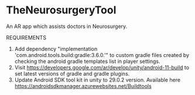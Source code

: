 # TheNeurosurgeryTool
An AR app which assists doctors in Neurosurgery.

REQUIREMENTS  
1. Add dependency "implementation 'com.android.tools.build:gradle:3.6.0.'" to custom gradle files created by checking the android gradle templates list in player settings.   
2. Visit https://developers.google.com/ar/develop/unity/android-11-build to set latest versions of gradle and gradle plugins.  
3. Update Android SDK tool kit in unity to 29.0.2 version. Available here https://androidsdkmanager.azurewebsites.net/Buildtools  
